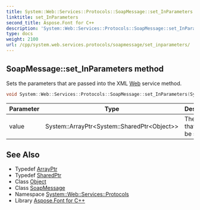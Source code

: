 ```yaml
---
title: System::Web::Services::Protocols::SoapMessage::set_InParameters method
linktitle: set_InParameters
second_title: Aspose.Font for C++
description: 'System::Web::Services::Protocols::SoapMessage::set_InParameters method. Sets the parameters that are passed into the XML Web service method in C++.'
type: docs
weight: 2100
url: /cpp/system.web.services.protocols/soapmessage/set_inparameters/
---
```

## SoapMessage::set_InParameters method


Sets the parameters that are passed into the XML [Web](../../../system.web/) service method.

```cpp
void System::Web::Services::Protocols::SoapMessage::set_InParameters(System::ArrayPtr<System::SharedPtr<Object>> value)
```


| Parameter | Type | Description |
| --- | --- | --- |
| value | System::ArrayPtr\<System::SharedPtr\<Object\>\> | The value that must be set. |

## See Also

* Typedef [ArrayPtr](../../../system/arrayptr/)
* Typedef [SharedPtr](../../../system/sharedptr/)
* Class [Object](../../../system/object/)
* Class [SoapMessage](../)
* Namespace [System::Web::Services::Protocols](../../)
* Library [Aspose.Font for C++](../../../)
